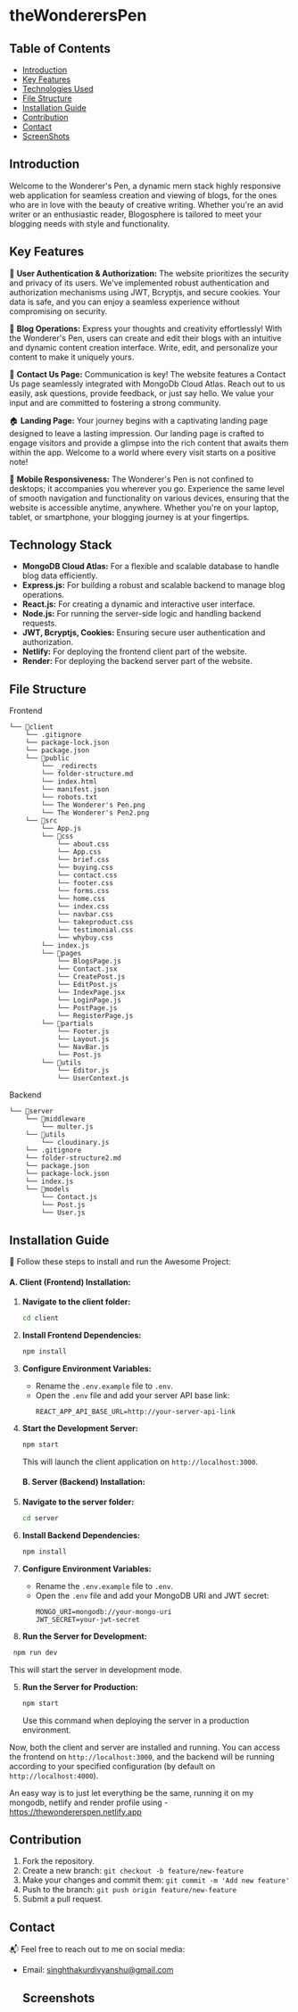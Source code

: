 # theWonderersPen
## Table of Contents
- [Introduction](#introduction)
- [Key Features](#-key-features)
- [Technologies Used](#technologies-used)
- [File Structure](#file-structure)
- [Installation Guide](#installation-guide)
- [Contribution](#contribution)
- [Contact](#contact)
- [ScreenShots](#screenshots)

## Introduction
Welcome to the Wonderer's Pen, a dynamic mern stack highly responsive web application for seamless creation and viewing of blogs, for the ones who are in love with the beauty of creative writing. Whether you're an avid writer or an enthusiastic reader, Blogosphere is tailored to meet your blogging needs with style and functionality.

## Key Features
🔑 **User Authentication & Authorization:** The website prioritizes the security and privacy of its users. We've implemented robust authentication and authorization mechanisms using JWT, Bcryptjs, and secure cookies. Your data is safe, and you can enjoy a seamless experience without compromising on security.

📝 **Blog Operations:** Express your thoughts and creativity effortlessly! With the Wonderer's Pen, users can create and edit their blogs with an intuitive and dynamic content creation interface. Write, edit, and personalize your content to make it uniquely yours.

📧 **Contact Us Page:** Communication is key! The website features a Contact Us page seamlessly integrated with MongoDb Cloud Atlas. Reach out to us easily, ask questions, provide feedback, or just say hello. We value your input and are committed to fostering a strong community.

🏠 **Landing Page:** Your journey begins with a captivating landing page designed to leave a lasting impression. Our landing page is crafted to engage visitors and provide a glimpse into the rich content that awaits them within the app. Welcome to a world where every visit starts on a positive note!

📱 **Mobile Responsiveness:** The Wonderer's Pen is not confined to desktops; it accompanies you wherever you go. Experience the same level of smooth navigation and functionality on various devices, ensuring that the website is accessible anytime, anywhere. Whether you're on your laptop, tablet, or smartphone, your blogging journey is at your fingertips.

## Technology Stack
- **MongoDB Cloud Atlas:** For a flexible and scalable database to handle blog data efficiently.
- **Express.js:** For building a robust and scalable backend to manage blog operations.
- **React.js:** For creating a dynamic and interactive user interface.
- **Node.js:** For running the server-side logic and handling backend requests.
- **JWT, Bcryptjs, Cookies:** Ensuring secure user authentication and authorization.
- **Netlify:** For deploying the frontend client part of the website.
- **Render:** For deploying the backend server part of the website.

## File Structure
Frontend

```
└── 📁client
    └── .gitignore
    └── package-lock.json
    └── package.json
    └── 📁public
        └── _redirects
        └── folder-structure.md
        └── index.html
        └── manifest.json
        └── robots.txt
        └── The Wonderer's Pen.png
        └── The Wonderer's Pen2.png
    └── 📁src
        └── App.js
        └── 📁css
            └── about.css
            └── App.css
            └── brief.css
            └── buying.css
            └── contact.css
            └── footer.css
            └── forms.css
            └── home.css
            └── index.css
            └── navbar.css
            └── takeproduct.css
            └── testimonial.css
            └── whybuy.css
        └── index.js
        └── 📁pages
            └── BlogsPage.js
            └── Contact.jsx
            └── CreatePost.js
            └── EditPost.js
            └── IndexPage.jsx
            └── LoginPage.js
            └── PostPage.js
            └── RegisterPage.js
        └── 📁partials
            └── Footer.js
            └── Layout.js
            └── NavBar.js
            └── Post.js
        └── 📁utils
            └── Editor.js
            └── UserContext.js
```

Backend

```
└── 📁server
    └── 📁middleware
        └── multer.js
    └── 📁utils
        └── cloudinary.js
    └── .gitignore
    └── folder-structure2.md
    └── package.json
    └── package-lock.json
    └── index.js
    └── 📁models
        └── Contact.js
        └── Post.js
        └── User.js
```

## Installation Guide

🚀 Follow these steps to install and run the Awesome Project:
#### A. Client (Frontend) Installation:

1. **Navigate to the client folder:**

   ```bash
   cd client
   ```

2. **Install Frontend Dependencies:**

   ```bash
   npm install
   ```

3. **Configure Environment Variables:**

   - Rename the `.env.example` file to `.env`.
   - Open the `.env` file and add your server API base link:
     ```env
     REACT_APP_API_BASE_URL=http://your-server-api-link
     ```

4. **Start the Development Server:**
   ```bash
   npm start
   ```
   This will launch the client application on `http://localhost:3000`.

   #### B. Server (Backend) Installation:

1. **Navigate to the server folder:**

   ```bash
   cd server
   ```

2. **Install Backend Dependencies:**

   ```bash
   npm install
   ```

3. **Configure Environment Variables:**

   - Rename the `.env.example` file to `.env`.
   - Open the `.env` file and add your MongoDB URI and JWT secret:
     ```env
     MONGO_URI=mongodb://your-mongo-uri
     JWT_SECRET=your-jwt-secret
     ```

4. **Run the Server for Development:**
  ```bash
   npm run dev
   ```

   This will start the server in development mode.

5. **Run the Server for Production:**
   ```bash
   npm start
   ```
   Use this command when deploying the server in a production environment.

Now, both the client and server are installed and running. You can access the frontend on `http://localhost:3000`, and the backend will be running according to your specified configuration (by default on `http://localhost:4000`).

An easy way is to just let everything be the same, running it on my mongodb, netlify and render profile using - https://thewondererspen.netlify.app

## Contribution

1. Fork the repository.
2. Create a new branch: `git checkout -b feature/new-feature`
3. Make your changes and commit them: `git commit -m 'Add new feature'`
4. Push to the branch: `git push origin feature/new-feature`
5. Submit a pull request.

## Contact 

📬 Feel free to reach out to me on social media:
- Email: singhthakurdivyanshu@gmail.com

  ## Screenshots


